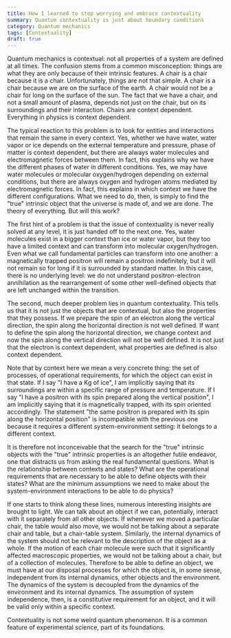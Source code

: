 ```yaml
---
title: How I learned to stop worrying and embrace contextuality
summary: Quantum contextuality is just about boundary conditions
category: Quantum mechanics
tags: [Contextuality]
draft: true
---
```


Quantum mechanics is contextual: not all properties of a system are defined at all times. The confusion stems from a common misconception: things are what they are only because of their intrinsic features. A chair is a chair because it is a chair.  Unfortunately, things are not that simple. A chair is a chair because we are on the surface of the earth. A chair would not be a chair for long on the surface of the sun. The fact that we have a chair, and not a small amount of plasma, depends not just on the chair, but on its surroundings and their interaction. Chairs are context dependent. Everything in physics is context dependent.

The typical reaction to this problem is to look for entities and interactions that remain the same in every context. Yes, whether we have water, water vapor or ice depends on the external temperature and pressure, phase of matter is context dependent, but there are always water molecules and electromagnetic forces between them. In fact, this explains why we have the different phases of water in different conditions. Yes, we may have water molecules or molecular oxygen/hydrogen depending on external conditions, but there are always oxygen and hydrogen atoms mediated by electromagnetic forces. In fact, this explains in which context we have the different configurations. What we need to do, then, is simply to find the "true" intrinsic object that the universe is made of, and we are done. The theory of everything. But will this work?

The first hint of a problem is that the issue of contextuality is never really solved at any level, it is just handed off to the next one. Yes, water molecules exist in a bigger context than ice or water vapor, but they too have a limited context and can transform into molecular oxygen/hydrogen. Even what we call fundamental particles can transform into one another: a magnetically trapped positron will remain a positron indefinitely, but it will not remain so for long if it is surrounded by standard matter. In this case, there is no underlying level: we do not understand positron-electron annihilation as the rearrangement of some other well-defined objects that are left unchanged within the transition.

The second, much deeper problem lies in quantum contextuality. This tells us that it is not just the objects that are contextual, but also the properties that they possess. If we prepare the spin of an electron along the vertical direction, the spin along the horizontal direction is not well defined. If want to define the spin along the horizontal direction, we change context and now the spin along the vertical direction will not be well defined. It is not just that the electron is context dependent, what properties are defined is also context dependent.

Note that by context here we mean a very concrete thing: the set of processes, of operational requirements, for which the object can exist in that state. If I say "I have a Kg of ice", I am implicitly saying that its surroundings are within a specific range of pressure and temperature. If I say "I have a positron with its spin prepared along the vertical position", I am implicitly saying that it is magnetically trapped, with its spin oriented accordingly. The statement "the same positron is prepared with its spin along the horizontal position" is incompatible with the previous one because it requires a different system-environment setting: it belongs to a different context.

It is therefore not inconceivable that the search for the "true" intrinsic objects with the "true" intrinsic properties is an altogether futile endeavor, one that distracts us from asking the real fundamental questions. What is the relationship between contexts and states? What are the operational requirements that are necessary to be able to define objects with their states? What are the minimum assumptions we need to make about the system-environment interactions to be able to do physics?

If one starts to think along these lines, numerous interesting insights are brought to light. We can talk about an object if we can, potentially, interact with it separately from all other objects. If whenever we moved a particular chair, the table would also move, we would not be talking about a separate chair and table, but a chair-table system. Similarly, the internal dynamics of the system should not be relevant to the description of the object as a whole. If the motion of each chair molecule were such that it significantly affected macroscopic properties, we would not be talking about a chair, but of a collection of molecules. Therefore to be able to define an object, we must have at our disposal processes for which the object is, in some sense, independent from its internal dynamics, other objects and the environment. The dynamics of the system is decoupled from the dynamics of the environment and its internal dynamics. The assumption of system independence, then, is a constitutive requirement for an object, and it will be valid only within a specific context.

Contextuality is not some weird quantum phenomenon. It is a common feature of experimental science, part of its foundations.